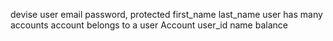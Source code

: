  devise
 user 
  email
  password, protected 
  first_name
  last_name
user has many accounts 
account belongs to a user 
Account 
  user_id
  name 
  balance
